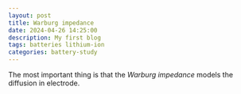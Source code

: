 ```yaml
---
layout: post
title: Warburg impedance
date: 2024-04-26 14:25:00
description: My first blog
tags: batteries lithium-ion 
categories: battery-study
---
```


The most important thing is that the *Warburg impedance* models the diffusion in electrode.  
